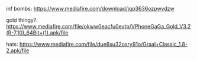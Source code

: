 inf bombs: https://www.mediafire.com/download/jqp3636ozpwvdzw

gold thingy?: https://www.mediafire.com/file/okww0eacfu0evtp/VPhoneGaGa_Gold_V3.2(R-7,10)_64Bit+(1).apk/file

hats: https://www.mediafire.com/file/due6su32osry91o/Graal+Classic_1.8-2.apk/file

